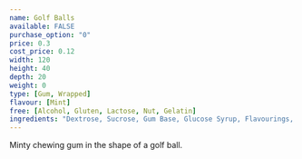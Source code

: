 ```yaml
---
name: Golf Balls
available: FALSE
purchase_option: "0"
price: 0.3
cost_price: 0.12
width: 120
height: 40
depth: 20
weight: 0
type: [Gum, Wrapped]
flavour: [Mint]
free: [Alcohol, Gluten, Lactose, Nut, Gelatin]
ingredients: "Dextrose, Sucrose, Gum Base, Glucose Syrup, Flavourings, Colour E171, Glazing Agents: Carnauba Wax, Shellac, Antioxidant"
---
```

Minty chewing gum in the shape of a golf ball.